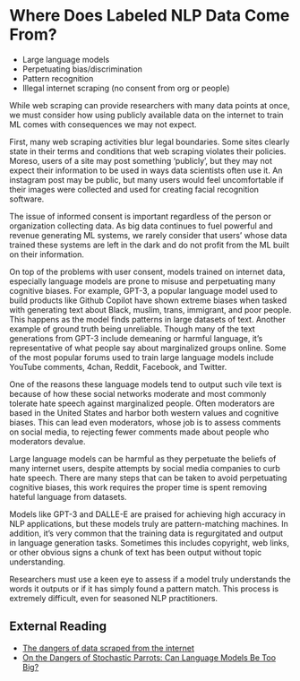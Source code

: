 # Where Does Labeled NLP Data Come From?

* Large language models
* Perpetuating bias/discrimination
* Pattern recognition
* Illegal internet scraping (no consent from org or people)

While web scraping can provide researchers with many data points at once, we must consider how using publicly available data on the internet to train ML comes with consequences we may not expect. 

First, many web scraping activities blur legal boundaries. Some sites clearly state in their terms and conditions that web scraping violates their policies. Moreso, users of a site may post something ‘publicly’, but they may not expect their information to be used in ways data scientists often use it. An instagram post may be public, but many users would feel uncomfortable if their images were collected and used for creating facial recognition software. 

The issue of informed consent is important regardless of the person or organization collecting data. As big data continues to fuel powerful and revenue generating ML systems, we rarely consider that users’ whose data trained these systems are left in the dark and do not profit from the ML built on their information. 

On top of the problems with user consent, models trained on internet data, especially language models are prone to misuse and perpetuating many cognitive biases. For example, GPT-3, a popular language model used to build products like Github Copilot have shown extreme biases when tasked with generating text about Black, muslim, trans, immigrant, and poor people. This happens as the model finds patterns in large datasets of text. Another example of ground truth being unreliable. Though many of the text generations from GPT-3 include demeaning or harmful language, it’s representative of what people say about marginalized groups online. Some of the most popular forums used to train large language models include YouTube comments, 4chan, Reddit, Facebook, and Twitter. 

One of the reasons these language models tend to output such vile text is because of how these social networks moderate and most commonly tolerate hate speech against marginalized people. Often moderators are based in the United States and harbor both western values and cognitive biases. This can lead even moderators, whose job is to assess comments on social media, to rejecting fewer comments made about people who moderators devalue. 

Large language models can be harmful as they perpetuate the beliefs of many internet users, despite attempts by social media companies to curb hate speech. There are many steps that can be taken to avoid perpetuating cognitive biases, this work requires the proper time is spent removing hateful language from datasets. 

Models like GPT-3 and DALLE-E are praised for achieving high accuracy in NLP applications, but these models truly are pattern-matching machines. In addition, it’s very common that the training data is regurgitated and output in language generation tasks. Sometimes this includes copyright, web links, or other obvious signs a chunk of text has been output without topic understanding.

Researchers must use a keen eye to assess if a model truly understands the words it outputs or if it has simply found a pattern match. This process is extremely difficult, even for seasoned NLP practitioners. 


## External Reading

* [The dangers of data scraped from the internet](https://www.technologyreview.com/2021/08/13/1031836/ai-ethics-responsible-data-stewardship/)
* [On the Dangers of Stochastic Parrots: Can Language Models Be Too Big?](https://dl.acm.org/doi/pdf/10.1145/3442188.3445922)
